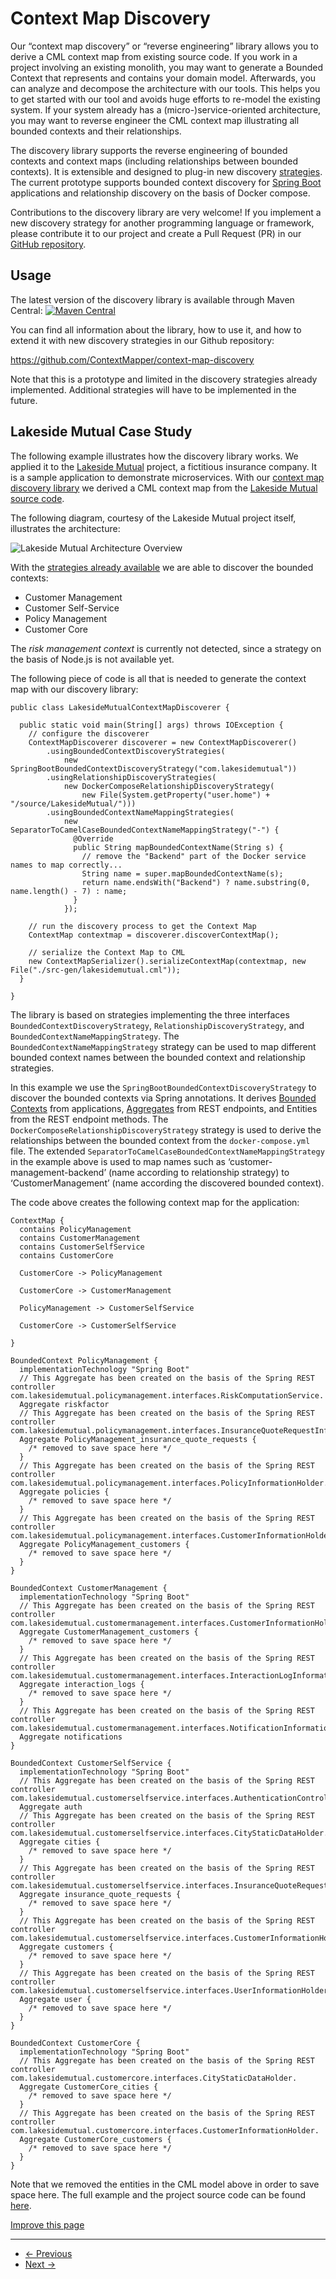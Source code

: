 
# Context Map Discovery

Our “context map discovery” or “reverse engineering” library allows you to derive a CML context map from existing source code. If you work in a project involving an existing monolith, you may want to generate a Bounded Context that represents and contains your domain model. Afterwards, you can analyze and decompose the architecture with our tools. This helps you to get started with our tool and avoids huge efforts to re-model the existing system. If your system already has a (micro-)service-oriented architecture, you may want to reverse engineer the CML context map illustrating all bounded contexts and their relationships.

The discovery library supports the reverse engineering of bounded contexts and context maps (including relationships between bounded contexts). It is extensible and designed to plug-in new discovery [strategies](https://en.wikipedia.org/wiki/Strategy_pattern). The current prototype supports bounded context discovery for [Spring Boot](https://spring.io/projects/spring-boot)  applications and relationship discovery on the basis of Docker compose.

Contributions to the discovery library are very welcome! If you implement a new discovery strategy for another programming language or framework, please contribute it to our project and create a Pull Request (PR) in our [GitHub repository](https://github.com/ContextMapper/context-map-discovery).

## Usage

The latest version of the discovery library is available through Maven Central: [![Maven Central](https://img.shields.io/maven-central/v/org.contextmapper/context-map-discovery.svg?label=Maven%20Central)](https://search.maven.org/search?q=g:%22org.contextmapper%22%20AND%20a:%22context-map-discovery%22)

You can find all information about the library, how to use it, and how to extend it with new discovery strategies in our Github repository:

<https://github.com/ContextMapper/context-map-discovery>

Note that this is a prototype and limited in the discovery strategies already implemented. Additional strategies will have to be implemented in the future.

## Lakeside Mutual Case Study

The following example illustrates how the discovery library works. We applied it to the [Lakeside Mutual](https://github.com/Microservice-API-Patterns/LakesideMutual) project, a fictitious insurance company. It is a sample application to demonstrate microservices. With our [context map discovery library](https://github.com/ContextMapper/context-map-discovery) we derived a CML context map from the [Lakeside Mutual source code](https://github.com/Microservice-API-Patterns/LakesideMutual).

The following diagram, courtesy of the Lakeside Mutual project itself, illustrates the architecture:

![Lakeside Mutual Architecture Overview](/img/lakeside-mutual-overview.png)

With the [strategies already available](https://github.com/ContextMapper/context-map-discovery) we are able to discover the bounded contexts:

* Customer Management
* Customer Self-Service
* Policy Management
* Customer Core

The *risk management context* is currently not detected, since a strategy on the basis of Node.js is not available yet.

The following piece of code is all that is needed to generate the context map with our discovery library:

```
public class LakesideMutualContextMapDiscoverer {

  public static void main(String[] args) throws IOException {
    // configure the discoverer
    ContextMapDiscoverer discoverer = new ContextMapDiscoverer()
        .usingBoundedContextDiscoveryStrategies(
            new SpringBootBoundedContextDiscoveryStrategy("com.lakesidemutual"))
        .usingRelationshipDiscoveryStrategies(
            new DockerComposeRelationshipDiscoveryStrategy(
                new File(System.getProperty("user.home") + "/source/LakesideMutual/")))
        .usingBoundedContextNameMappingStrategies(
            new SeparatorToCamelCaseBoundedContextNameMappingStrategy("-") {
              @Override
              public String mapBoundedContextName(String s) {
                // remove the "Backend" part of the Docker service names to map correctly...
                String name = super.mapBoundedContextName(s);
                return name.endsWith("Backend") ? name.substring(0, name.length() - 7) : name;
              }
            });

    // run the discovery process to get the Context Map
    ContextMap contextmap = discoverer.discoverContextMap();

    // serialize the Context Map to CML
    new ContextMapSerializer().serializeContextMap(contextmap, new File("./src-gen/lakesidemutual.cml"));
  }

}

```

The library is based on strategies implementing the three interfaces `BoundedContextDiscoveryStrategy`, `RelationshipDiscoveryStrategy`, and `BoundedContextNameMappingStrategy`. The `BoundedContextNameMappingStrategy` strategy can be used to map different bounded context names between the bounded context and relationship strategies.

In this example we use the `SpringBootBoundedContextDiscoveryStrategy` to discover the bounded contexts via Spring annotations. It
derives [Bounded Contexts](/docs/language-reference/bounded_context) from applications, [Aggregates](/docs/language-reference/aggregate) from REST endpoints, and Entities from the REST endpoint methods. The `DockerComposeRelationshipDiscoveryStrategy` strategy is used to derive the relationships between the bounded context from the `docker-compose.yml` file. The extended `SeparatorToCamelCaseBoundedContextNameMappingStrategy` in the example above is used to map names such as ‘customer-management-backend’ (name according to relationship strategy) to ‘CustomerManagement’ (name according the discovered bounded context).

The code above creates the following context map for the application:

```
ContextMap {
  contains PolicyManagement
  contains CustomerManagement
  contains CustomerSelfService
  contains CustomerCore

  CustomerCore -> PolicyManagement

  CustomerCore -> CustomerManagement

  PolicyManagement -> CustomerSelfService

  CustomerCore -> CustomerSelfService

}

BoundedContext PolicyManagement {
  implementationTechnology "Spring Boot"
  // This Aggregate has been created on the basis of the Spring REST controller com.lakesidemutual.policymanagement.interfaces.RiskComputationService.
  Aggregate riskfactor
  // This Aggregate has been created on the basis of the Spring REST controller com.lakesidemutual.policymanagement.interfaces.InsuranceQuoteRequestInformationHolder.
  Aggregate PolicyManagement_insurance_quote_requests {
    /* removed to save space here */
  }
  // This Aggregate has been created on the basis of the Spring REST controller com.lakesidemutual.policymanagement.interfaces.PolicyInformationHolder.
  Aggregate policies {
    /* removed to save space here */
  }
  // This Aggregate has been created on the basis of the Spring REST controller com.lakesidemutual.policymanagement.interfaces.CustomerInformationHolder.
  Aggregate PolicyManagement_customers {
    /* removed to save space here */
  }
}

BoundedContext CustomerManagement {
  implementationTechnology "Spring Boot"
  // This Aggregate has been created on the basis of the Spring REST controller com.lakesidemutual.customermanagement.interfaces.CustomerInformationHolder.
  Aggregate CustomerManagement_customers {
    /* removed to save space here */
  }
  // This Aggregate has been created on the basis of the Spring REST controller com.lakesidemutual.customermanagement.interfaces.InteractionLogInformationHolder.
  Aggregate interaction_logs {
    /* removed to save space here */
  }
  // This Aggregate has been created on the basis of the Spring REST controller com.lakesidemutual.customermanagement.interfaces.NotificationInformationHolder.
  Aggregate notifications
}

BoundedContext CustomerSelfService {
  implementationTechnology "Spring Boot"
  // This Aggregate has been created on the basis of the Spring REST controller com.lakesidemutual.customerselfservice.interfaces.AuthenticationController.
  Aggregate auth
  // This Aggregate has been created on the basis of the Spring REST controller com.lakesidemutual.customerselfservice.interfaces.CityStaticDataHolder.
  Aggregate cities {
    /* removed to save space here */
  }
  // This Aggregate has been created on the basis of the Spring REST controller com.lakesidemutual.customerselfservice.interfaces.InsuranceQuoteRequestInformationHolder.
  Aggregate insurance_quote_requests {
    /* removed to save space here */
  }
  // This Aggregate has been created on the basis of the Spring REST controller com.lakesidemutual.customerselfservice.interfaces.CustomerInformationHolder.
  Aggregate customers {
    /* removed to save space here */
  }
  // This Aggregate has been created on the basis of the Spring REST controller com.lakesidemutual.customerselfservice.interfaces.UserInformationHolder.
  Aggregate user {
    /* removed to save space here */
  }
}

BoundedContext CustomerCore {
  implementationTechnology "Spring Boot"
  // This Aggregate has been created on the basis of the Spring REST controller com.lakesidemutual.customercore.interfaces.CityStaticDataHolder.
  Aggregate CustomerCore_cities {
    /* removed to save space here */
  }
  // This Aggregate has been created on the basis of the Spring REST controller com.lakesidemutual.customercore.interfaces.CustomerInformationHolder.
  Aggregate CustomerCore_customers {
    /* removed to save space here */
  }
}

```

Note that we removed the entities in the CML model above in order to save space here. The full example and the project source code can be found
[here](https://github.com/ContextMapper/context-map-discovery/tree/master/Examples/LakesideMutual).

[Improve this page](https://github.com/ContextMapper/contextmapper.github.io/blob/master/_docs/reverse-engineering/reverse-engineering.md)

---

* [← Previous](/docs/service-cutter-config-file/)
* [Next →](/docs/generators/)

